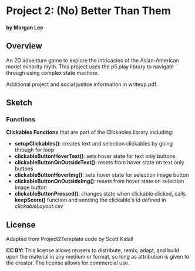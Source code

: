 # Project 2: (No) Better Than Them
#### by Morgan Lee

## Overview
An 2D adventure game to explore the intricacies of the Asian-American model minority myth. This project uses the p5.play library to navigate through using complex state machine.

Additional project and social justice information in writeup.pdf.

## Sketch
### Functions
**Clickables Functions** that are part of the Clickables library including:

*  **setupClickables()**: creates text and selection clickables by going through for loop
* 	**clickableButtonHoverText()**: sets hover state for text only buttons
* 	**clickableButtonOnOutsideText()**: resets from hover state on text only buttons
* 	**clickableButtonHoverImg()**: sets hover state for selection image button
* 	**clickableButtonOnOutsideImg()**: resets from hover state on selection image button
* 	**clickableButtonPressed()**: changes state when clickable clicked, calls **keepScore()** function and sending the clickable's id defined in *clickableLayout.csv*


## License
Adapted from Project2Template code by Scott Kidall


**CC BY:** This license allows reusers to distribute, remix, adapt, and build upon the material in any medium or format, so long as attribution is given to the creator. The license allows for commercial use.
